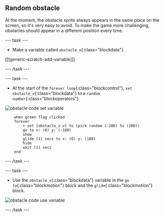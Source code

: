 ## Random obstacle

At the moment, the obstacle sprite always appears in the same place on the screen, so it's very easy to avoid. To make the game more challenging, obstacles should appear in a different position every time.

--- task ---

+ Make a variable called `obstacle_x`{:class="blockdata"}.

[[[generic-scratch-add-variable]]]

--- /task ---

--- task ---

+ At the start of the `forever loop`{:class="blockcontrol"}, `set obstacle_x`{:class="blockdata"} to a `random number`{:class="blockoperators"}.

![obstacle code set variable](images/obstacle_code1.png)

```blocks
    when green flag clicked
    forever 
        + set [obstacle_x v] to (pick random (-200) to (200))
        go to x: (0) y: (-180)
        show
        glide (1) secs to x: (0) y: (180)
        hide
        wait (1) secs
    end
```

--- /task ---

--- task ---

+ Use the `obstacle_x`{:class="blockdata"} variable in the `go to`{:class="blockmotion"} block and the `glide`{:class="blockmotion"} block.

![obstacle code use variable](images/obstacle_code2.png)

--- /task ---
